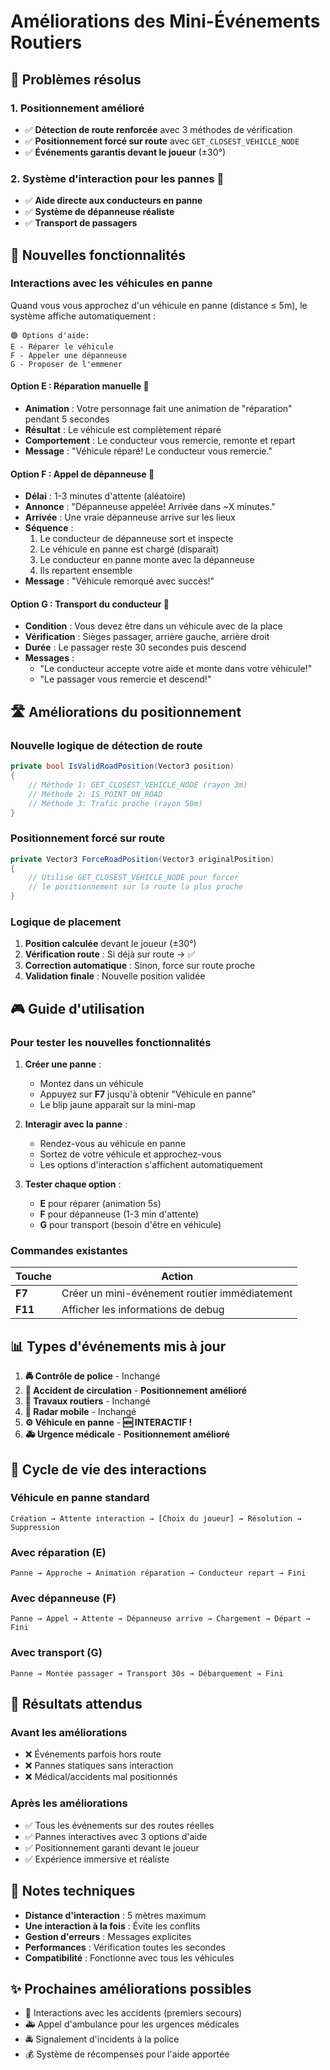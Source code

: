 # Améliorations des Mini-Événements Routiers

## 🚗 Problèmes résolus

### 1. **Positionnement amélioré**
- ✅ **Détection de route renforcée** avec 3 méthodes de vérification
- ✅ **Positionnement forcé sur route** avec `GET_CLOSEST_VEHICLE_NODE`
- ✅ **Événements garantis devant le joueur** (±30°)

### 2. **Système d'interaction pour les pannes** 🔧
- ✅ **Aide directe aux conducteurs en panne**
- ✅ **Système de dépanneuse réaliste**
- ✅ **Transport de passagers**

## 🔧 Nouvelles fonctionnalités

### **Interactions avec les véhicules en panne**

Quand vous vous approchez d'un véhicule en panne (distance ≤ 5m), le système affiche automatiquement :

```
🟢 Options d'aide:
E - Réparer le véhicule
F - Appeler une dépanneuse  
G - Proposer de l'emmener
```

#### **Option E : Réparation manuelle** 🔨
- **Animation** : Votre personnage fait une animation de "réparation" pendant 5 secondes
- **Résultat** : Le véhicule est complètement réparé
- **Comportement** : Le conducteur vous remercie, remonte et repart
- **Message** : "Véhicule réparé! Le conducteur vous remercie."

#### **Option F : Appel de dépanneuse** 🚛
- **Délai** : 1-3 minutes d'attente (aléatoire)
- **Annonce** : "Dépanneuse appelée! Arrivée dans ~X minutes."
- **Arrivée** : Une vraie dépanneuse arrive sur les lieux
- **Séquence** :
  1. Le conducteur de dépanneuse sort et inspecte
  2. Le véhicule en panne est chargé (disparaît)
  3. Le conducteur en panne monte avec la dépanneuse
  4. Ils repartent ensemble
- **Message** : "Véhicule remorqué avec succès!"

#### **Option G : Transport du conducteur** 🚕
- **Condition** : Vous devez être dans un véhicule avec de la place
- **Vérification** : Sièges passager, arrière gauche, arrière droit
- **Durée** : Le passager reste 30 secondes puis descend
- **Messages** : 
  - "Le conducteur accepte votre aide et monte dans votre véhicule!"
  - "Le passager vous remercie et descend!"

## 🛣️ Améliorations du positionnement

### **Nouvelle logique de détection de route**
```csharp
private bool IsValidRoadPosition(Vector3 position)
{
    // Méthode 1: GET_CLOSEST_VEHICLE_NODE (rayon 3m)
    // Méthode 2: IS_POINT_ON_ROAD 
    // Méthode 3: Trafic proche (rayon 50m)
}
```

### **Positionnement forcé sur route**
```csharp
private Vector3 ForceRoadPosition(Vector3 originalPosition)
{
    // Utilise GET_CLOSEST_VEHICLE_NODE pour forcer
    // le positionnement sur la route la plus proche
}
```

### **Logique de placement**
1. **Position calculée** devant le joueur (±30°)
2. **Vérification route** : Si déjà sur route → ✅
3. **Correction automatique** : Sinon, force sur route proche
4. **Validation finale** : Nouvelle position validée

## 🎮 Guide d'utilisation

### **Pour tester les nouvelles fonctionnalités**

1. **Créer une panne** :
   - Montez dans un véhicule
   - Appuyez sur **F7** jusqu'à obtenir "Véhicule en panne"
   - Le blip jaune apparaît sur la mini-map

2. **Interagir avec la panne** :
   - Rendez-vous au véhicule en panne
   - Sortez de votre véhicule et approchez-vous
   - Les options d'interaction s'affichent automatiquement

3. **Tester chaque option** :
   - **E** pour réparer (animation 5s)
   - **F** pour dépanneuse (1-3 min d'attente)
   - **G** pour transport (besoin d'être en véhicule)

### **Commandes existantes**
| Touche | Action |
|--------|--------|
| **F7** | Créer un mini-événement routier immédiatement |
| **F11** | Afficher les informations de debug |

## 📊 Types d'événements mis à jour

1. **🚔 Contrôle de police** - Inchangé
2. **🚗 Accident de circulation** - **Positionnement amélioré**
3. **🚧 Travaux routiers** - Inchangé  
4. **📡 Radar mobile** - Inchangé
5. **⚙️ Véhicule en panne** - **🆕 INTERACTIF !**
6. **🚑 Urgence médicale** - **Positionnement amélioré**

## 🔄 Cycle de vie des interactions

### **Véhicule en panne standard**
```
Création → Attente interaction → [Choix du joueur] → Résolution → Suppression
```

### **Avec réparation (E)**
```
Panne → Approche → Animation réparation → Conducteur repart → Fini
```

### **Avec dépanneuse (F)**
```
Panne → Appel → Attente → Dépanneuse arrive → Chargement → Départ → Fini
```

### **Avec transport (G)**
```
Panne → Montée passager → Transport 30s → Débarquement → Fini
```

## 🎯 Résultats attendus

### **Avant les améliorations**
- ❌ Événements parfois hors route
- ❌ Pannes statiques sans interaction
- ❌ Médical/accidents mal positionnés

### **Après les améliorations**
- ✅ Tous les événements sur des routes réelles
- ✅ Pannes interactives avec 3 options d'aide
- ✅ Positionnement garanti devant le joueur
- ✅ Expérience immersive et réaliste

## 🐛 Notes techniques

- **Distance d'interaction** : 5 mètres maximum
- **Une interaction à la fois** : Évite les conflits
- **Gestion d'erreurs** : Messages explicites
- **Performances** : Vérification toutes les secondes
- **Compatibilité** : Fonctionne avec tous les véhicules

## ✨ Prochaines améliorations possibles

- 🔄 Interactions avec les accidents (premiers secours)
- 🚑 Appel d'ambulance pour les urgences médicales  
- 🚔 Signalement d'incidents à la police
- 💰 Système de récompenses pour l'aide apportée 